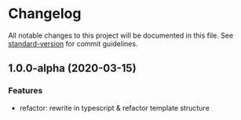 # Changelog

All notable changes to this project will be documented in this file. See [standard-version](https://github.com/conventional-changelog/standard-version) for commit guidelines.

## 1.0.0-alpha (2020-03-15)

### Features

- refactor: rewrite in typescript & refactor template structure
